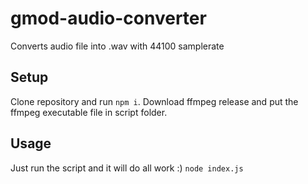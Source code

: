 # gmod-audio-converter
Converts audio file into .wav with 44100 samplerate

## Setup
Clone repository and run `npm i`. Download ffmpeg release and put the ffmpeg executable file in script folder.

## Usage
Just run the script and it will do all work :)
```node index.js```
